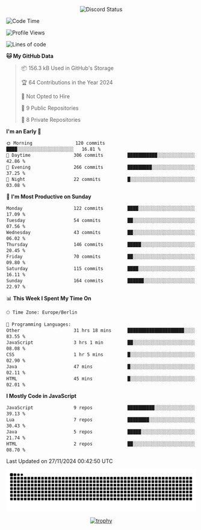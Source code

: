 <!-- Discord Status -->
<p align="center">
  <img src="https://lanyard.cnrad.dev/api/531896089096486922?borderRadius=30px" alt="Discord Status" />
</p>

<!--START_SECTION:waka-->
![Code Time](http://img.shields.io/badge/Code%20Time-1%2C099%20hrs%202%20mins-blue)

![Profile Views](http://img.shields.io/badge/Profile%20Views-8-blue)

![Lines of code](https://img.shields.io/badge/From%20Hello%20World%20I%27ve%20Written-3.0%20million%20lines%20of%20code-blue)

**🐱 My GitHub Data** 

> 📦 156.3 kB Used in GitHub's Storage 
 > 
> 🏆 64 Contributions in the Year 2024
 > 
> 🚫 Not Opted to Hire
 > 
> 📜 9 Public Repositories 
 > 
> 🔑 8 Private Repositories 
 > 
**I'm an Early 🐤** 

```text
🌞 Morning                120 commits         ████░░░░░░░░░░░░░░░░░░░░░   16.81 % 
🌆 Daytime                306 commits         ███████████░░░░░░░░░░░░░░   42.86 % 
🌃 Evening                266 commits         █████████░░░░░░░░░░░░░░░░   37.25 % 
🌙 Night                  22 commits          █░░░░░░░░░░░░░░░░░░░░░░░░   03.08 % 
```
📅 **I'm Most Productive on Sunday** 

```text
Monday                   122 commits         ████░░░░░░░░░░░░░░░░░░░░░   17.09 % 
Tuesday                  54 commits          ██░░░░░░░░░░░░░░░░░░░░░░░   07.56 % 
Wednesday                43 commits          ██░░░░░░░░░░░░░░░░░░░░░░░   06.02 % 
Thursday                 146 commits         █████░░░░░░░░░░░░░░░░░░░░   20.45 % 
Friday                   70 commits          ██░░░░░░░░░░░░░░░░░░░░░░░   09.80 % 
Saturday                 115 commits         ████░░░░░░░░░░░░░░░░░░░░░   16.11 % 
Sunday                   164 commits         ██████░░░░░░░░░░░░░░░░░░░   22.97 % 
```


📊 **This Week I Spent My Time On** 

```text
🕑︎ Time Zone: Europe/Berlin

💬 Programming Languages: 
Other                    31 hrs 18 mins      █████████████████████░░░░   83.55 % 
JavaScript               3 hrs 1 min         ██░░░░░░░░░░░░░░░░░░░░░░░   08.08 % 
CSS                      1 hr 5 mins         █░░░░░░░░░░░░░░░░░░░░░░░░   02.90 % 
Java                     47 mins             █░░░░░░░░░░░░░░░░░░░░░░░░   02.11 % 
HTML                     45 mins             █░░░░░░░░░░░░░░░░░░░░░░░░   02.01 % 
```

**I Mostly Code in JavaScript** 

```text
JavaScript               9 repos             ██████████░░░░░░░░░░░░░░░   39.13 % 
Lua                      7 repos             ████████░░░░░░░░░░░░░░░░░   30.43 % 
Java                     5 repos             █████░░░░░░░░░░░░░░░░░░░░   21.74 % 
HTML                     2 repos             ██░░░░░░░░░░░░░░░░░░░░░░░   08.70 % 
```




 Last Updated on 27/11/2024 00:42:50 UTC
<!--END_SECTION:waka-->

<!-- GitHub Contribution Snake -->
<p align="center">
  <img src="https://raw.githubusercontent.com/vxnsin/vxnsin/output/github-contribution-grid-snake-dark.svg" alt="GitHub Contribution Snake" />
</p>

<!-- GitHub Trophy -->
<p align="center">
  <a href="https://github.com/ryo-ma/github-profile-trophy">
    <img src="https://github-profile-trophy.vercel.app/?username=vxnsin&theme=onedark" alt="trophy" />
  </a>
</p>
